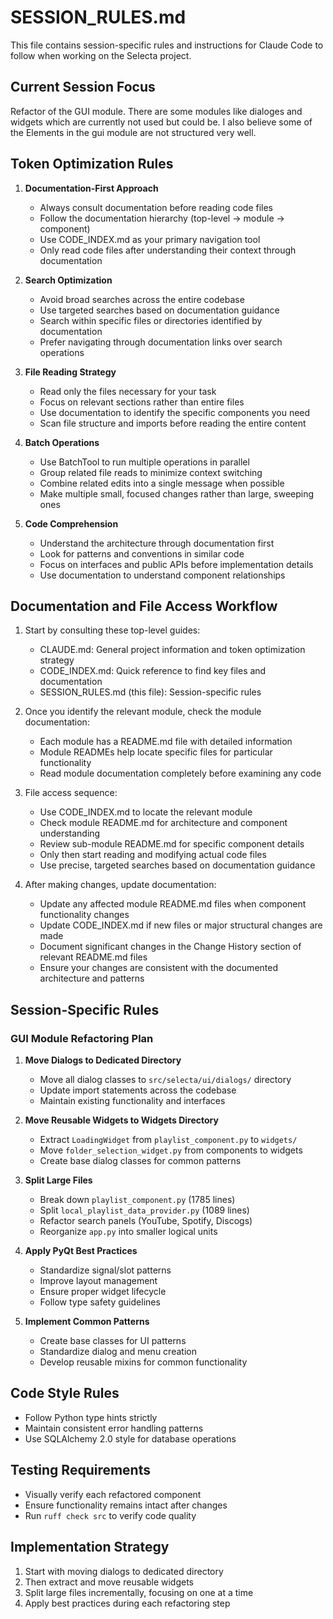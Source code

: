 # SESSION_RULES.md

This file contains session-specific rules and instructions for Claude Code to follow when working on the Selecta project.

## Current Session Focus

Refactor of the GUI module.
There are some modules like dialoges and widgets which are currently not used but could be. I also believe some of the Elements in the gui module are not structured very well.

## Token Optimization Rules

1. **Documentation-First Approach**
   - Always consult documentation before reading code files
   - Follow the documentation hierarchy (top-level → module → component)
   - Use CODE_INDEX.md as your primary navigation tool
   - Only read code files after understanding their context through documentation

2. **Search Optimization**
   - Avoid broad searches across the entire codebase
   - Use targeted searches based on documentation guidance
   - Search within specific files or directories identified by documentation
   - Prefer navigating through documentation links over search operations

3. **File Reading Strategy**
   - Read only the files necessary for your task
   - Focus on relevant sections rather than entire files
   - Use documentation to identify the specific components you need
   - Scan file structure and imports before reading the entire content

4. **Batch Operations**
   - Use BatchTool to run multiple operations in parallel
   - Group related file reads to minimize context switching
   - Combine related edits into a single message when possible
   - Make multiple small, focused changes rather than large, sweeping ones

5. **Code Comprehension**
   - Understand the architecture through documentation first
   - Look for patterns and conventions in similar code
   - Focus on interfaces and public APIs before implementation details
   - Use documentation to understand component relationships

## Documentation and File Access Workflow

1. Start by consulting these top-level guides:
   - CLAUDE.md: General project information and token optimization strategy
   - CODE_INDEX.md: Quick reference to find key files and documentation
   - SESSION_RULES.md (this file): Session-specific rules

2. Once you identify the relevant module, check the module documentation:
   - Each module has a README.md file with detailed information
   - Module READMEs help locate specific files for particular functionality
   - Read module documentation completely before examining any code

3. File access sequence:
   - Use CODE_INDEX.md to locate the relevant module
   - Check module README.md for architecture and component understanding
   - Review sub-module README.md for specific component details
   - Only then start reading and modifying actual code files
   - Use precise, targeted searches based on documentation guidance

4. After making changes, update documentation:
   - Update any affected module README.md files when component functionality changes
   - Update CODE_INDEX.md if new files or major structural changes are made
   - Document significant changes in the Change History section of relevant README.md files
   - Ensure your changes are consistent with the documented architecture and patterns

## Session-Specific Rules

### GUI Module Refactoring Plan

1. **Move Dialogs to Dedicated Directory**
   - Move all dialog classes to `src/selecta/ui/dialogs/` directory
   - Update import statements across the codebase
   - Maintain existing functionality and interfaces

2. **Move Reusable Widgets to Widgets Directory**
   - Extract `LoadingWidget` from `playlist_component.py` to `widgets/`
   - Move `folder_selection_widget.py` from components to widgets
   - Create base dialog classes for common patterns

3. **Split Large Files**
   - Break down `playlist_component.py` (1785 lines)
   - Split `local_playlist_data_provider.py` (1089 lines)
   - Refactor search panels (YouTube, Spotify, Discogs)
   - Reorganize `app.py` into smaller logical units

4. **Apply PyQt Best Practices**
   - Standardize signal/slot patterns
   - Improve layout management
   - Ensure proper widget lifecycle
   - Follow type safety guidelines

5. **Implement Common Patterns**
   - Create base classes for UI patterns
   - Standardize dialog and menu creation
   - Develop reusable mixins for common functionality

## Code Style Rules

- Follow Python type hints strictly
- Maintain consistent error handling patterns
- Use SQLAlchemy 2.0 style for database operations

## Testing Requirements

- Visually verify each refactored component
- Ensure functionality remains intact after changes
- Run `ruff check src` to verify code quality

## Implementation Strategy

1. Start with moving dialogs to dedicated directory
2. Then extract and move reusable widgets
3. Split large files incrementally, focusing on one at a time
4. Apply best practices during each refactoring step
